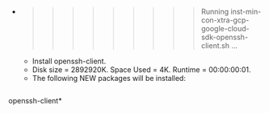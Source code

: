 * >>>>>>>>> Running inst-min-con-xtra-gcp-google-cloud-sdk-openssh-client.sh ...
  * Install openssh-client.
  * Disk size = 2892920K. Space Used = 4K. Runtime = 00:00:00:01.
  * The following NEW packages will be installed:
  ```bash
openssh-client*
  ```
